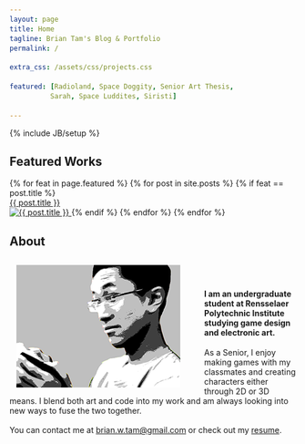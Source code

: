 ```yaml
---
layout: page
title: Home
tagline: Brian Tam's Blog & Portfolio
permalink: /

extra_css: /assets/css/projects.css

featured: [Radioland, Space Doggity, Senior Art Thesis, 
          Sarah, Space Luddites, Siristi]

---
```

{% include JB/setup %}

## Featured Works

<div class="projects-grid">
    {% for feat in page.featured %}
      {% for post in site.posts %}
      {% if feat == post.title %}
          <a href="{{ post.url }}" class="btn btn-default project-container" title="{{ post.title }}: {{ post.tagline }}">
              <div class="project-title">{{ post.title }}</div>
              <img src="/assets/images/tiles/{{ post.title }}.png" class="title-summary img-responsive" alt="{{ post.title }}">
          </a>
      {% endif %}
      {% endfor %}
    {% endfor %}
</div>

## About

<span style="clear:both"></span>

<img src="/assets/images/brian.png" class="btn btn-default project-container" style="float: left; margin-right: 30px; padding: 12px;">

<br><br>
<h4>I am an undergraduate student at Rensselaer Polytechnic Institute studying game design and electronic art.</h4>


As a Senior, I enjoy making games with my classmates and creating characters either through 2D or 3D means.  I blend both art and code into my work and am always looking into new ways to fuse the two together. <br><br> You can contact me at [brian.w.tam@gmail.com](mailto:brian.w.tam@gmail.com) or check out my [resume](/resume/).

<br><br>

